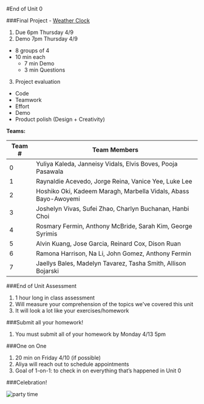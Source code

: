#End of Unit 0


###Final Project - [Weather Clock](https://github.com/accesscode-2-1/weatherclock)

1. Due 6pm Thursday 4/9
2. Demo 7pm Thursday 4/9
  * 8 groups of 4
  * 10 min each
    * 7 min Demo
    * 3 min Questions
3. Project evaluation
  * Code
  * Teamwork
  * Effort
  * Demo
  * Product polish (Design + Creativity)

**Teams:**

Team # | Team Members
---|---
0 | Yuliya Kaleda, Janneisy Vidals, Elvis Boves, Pooja Pasawala
1 | Raynaldie Acevedo, Jorge Reina, Vanice Yee, Luke Lee
2 | Hoshiko Oki, Kadeem Maragh, Marbella Vidals, Abass Bayo-Awoyemi
3 | Joshelyn Vivas, Sufei Zhao, Charlyn Buchanan, Hanbi Choi
4 | Rosmary Fermin, Anthony McBride, Sarah Kim, George Syrimis
5 | Alvin Kuang, Jose Garcia, Reinard Cox, Dison Ruan
6 | Ramona Harrison, Na Li, John Gomez, Anthony Fermin
7 | Jaellys Bales, Madelyn Tavarez, Tasha Smith, Allison Bojarski

###End of Unit Assessment

1. 1 hour long in class assessment
2. Will measure your comprehension of the topics we've covered this unit
3. It will look a lot like your exercises/homework

###Submit all your homework!

1. You must submit all of your homework by Monday 4/13 5pm

###One on One

1. 20 min on Friday 4/10 (if possible)
2. Aliya will reach out to schedule appointments
3. Goal of 1-on-1: to check in on everything that’s happened in Unit 0

###Celebration!

![party time](http://i.giphy.com/kYyvbr25obfC8.gif)
